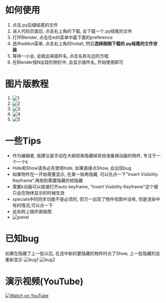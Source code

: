 # 如何使用
1. 点击.py后缀结尾的文件
2. 进入代码页面后, 点击右上角的下载, 会下载一个.py结尾的文件
3. 打开Blender, 点击在edit菜单中最下面的preference
4. 选中addon菜单, 点击右上角的Install, 然后**选择刚刚下载的.py结尾的文件安装**
5. 等待一小会, 会跳出来插件名, 点击名称左边的方框
6. 在Blender按N出现的侧栏中, 会显示插件名, 开始使用即可

# 图片版教程
1. ![1](https://github.com/user-attachments/assets/64589ba4-6364-4474-a594-3a24dfd922a7)
2. ![2](https://github.com/user-attachments/assets/c4f2403b-35e0-42c2-8187-300587da1549)
3. ![3](https://github.com/user-attachments/assets/6bf58a6f-d924-4632-833e-9aab6c0909c2)
4. ![4](https://github.com/user-attachments/assets/7d56364a-972a-4048-8bf2-d3563ce71b60)
5. ![5](https://github.com/user-attachments/assets/c9126593-2695-414a-b581-4bee1e7b76d5)

# 一些Tips
- 作为编辑者, 我建议是手动在大纲视角隐藏掉其他准备做动画的物件, 专注于一个一个k
- Hide和Show请务必先使用hide, 如果直接点Show, 会出现bug
- 如果物件在一开始需要显示, 在某一帧再隐藏, 可以先点一下"Insert Visibility Keyframe",再拖到需要隐藏的帧隐藏
- 需要k动画可以直接打开auto keyframe, "Insert Visibility Keyframe"这个键只会在物体显示的时候生效
- specials中的同步功能不是必须的, 但万一出现了物件视图中没有, 但是渲染中有的情况,可以点一下
- 此处附上插件面板图
- ![panel](https://github.com/user-attachments/assets/06d6e2d5-d9b8-4a26-b2f5-63ec73a0f947)

# 已知bug
如果在隐藏了上一批以后, 在选中新的要隐藏的物件时点了Show, 上一批隐藏的会重新显示
![bug1](https://github.com/user-attachments/assets/7987077b-b44b-4ede-96fe-c3ed06a7a73e)
![bug2](https://github.com/user-attachments/assets/4e4039e8-3f0e-4419-b3c7-1b166fec0969)

# 演示视频(YouTube)
[![Watch on YouTube](https://img.youtube.com/vi/-M0sVv4fPIs/0.jpg)](https://www.youtube.com/watch?v=-M0sVv4fPIs)
